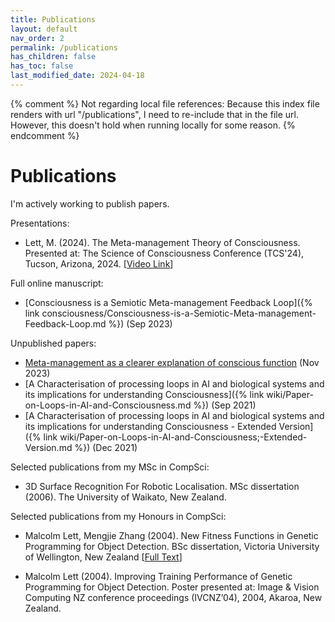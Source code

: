 ```yaml
---
title: Publications
layout: default
nav_order: 2
permalink: /publications
has_children: false
has_toc: false
last_modified_date: 2024-04-18
---
```


{% comment %}
Not regarding local file references:
Because this index file renders with url "/publications", I need to re-include that in the file url. However, this doesn't hold when running locally for some reason.
{% endcomment %}

# Publications

I'm actively working to publish papers.

Presentations:
* Lett, M. (2024). The Meta-management Theory of Consciousness. Presented at: The Science of Consciousness Conference (TCS'24), Tucson, Arizona, 2024. \[[Video Link](https://www.youtube.com/watch?v=qNn8jWDuEF8)\]

Full online manuscript:
* [Consciousness is a Semiotic Meta-management Feedback Loop]({% link consciousness/Consciousness-is-a-Semiotic-Meta-management-Feedback-Loop.md %}) (Sep 2023)

Unpublished papers:
* [Meta-management as a clearer explanation of conscious function](publications/files/Lett-2023-Meta-management-as-a-clearer-explanation-of-consciousness-draft-1.pdf) (Nov 2023)
* [A Characterisation of processing loops in AI and biological systems and its implications for understanding Consciousness]({% link wiki/Paper-on-Loops-in-AI-and-Consciousness.md %}) (Sep 2021)
* [A Characterisation of processing loops in AI and biological systems and its implications for understanding Consciousness - Extended Version]({% link wiki/Paper-on-Loops-in-AI-and-Consciousness;-Extended-Version.md %}) (Dec 2021)

Selected publications from my MSc in CompSci:
* 3D Surface Recognition For Robotic Localisation. MSc dissertation (2006). The University of Waikato, New Zealand.

Selected publications from my Honours in CompSci:

* Malcolm Lett, Mengjie Zhang (2004). New Fitness Functions in Genetic Programming for Object Detection. BSc dissertation, Victoria University of Wellington, New Zealand \[[Full Text](https://www.researchgate.net/publication/237610372_New_Fitness_Functions_in_Genetic_Programming_for_Object_Detection)\]

* Malcolm Lett (2004). Improving Training Performance of Genetic Programming for Object Detection. Poster presented at: Image & Vision Computing NZ conference proceedings (IVCNZ’04), 2004, Akaroa, New Zealand.
